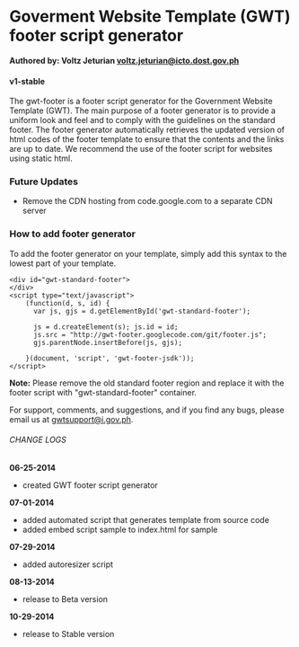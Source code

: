 # Goverment Website Template (GWT) footer script generator
**Authored by: Voltz Jeturian voltz.jeturian@icto.dost.gov.ph**

#### v1-stable

The gwt-footer is a footer script generator for the Government Website Template (GWT). The main purpose of a footer generator is to provide a uniform look and feel and to comply with the guidelines on the standard footer. The footer generator automatically retrieves the updated version of html codes of the footer template to ensure that the contents and the links are up to date. We recommend the use of the footer script for websites using static html.

### Future Updates
- Remove the CDN hosting from code.google.com to a separate CDN server

### How to add footer generator
To add the footer generator on your template, simply add this syntax to the lowest part of your template.

```
<div id="gwt-standard-footer">
</div>
<script type="text/javascript">
    (function(d, s, id) {
      var js, gjs = d.getElementById('gwt-standard-footer');

      js = d.createElement(s); js.id = id;
      js.src = "http://gwt-footer.googlecode.com/git/footer.js";
      gjs.parentNode.insertBefore(js, gjs);

    }(document, 'script', 'gwt-footer-jsdk'));
</script>
```
**Note:** Please remove the old standard footer region and replace it with the footer script with "gwt-standard-footer" container.

For support, comments, and suggestions, and if you find any bugs, please email us at gwtsupport@i.gov.ph.

###### CHANGE LOGS
**06-25-2014**
- created GWT footer script generator

**07-01-2014**
- added automated script that generates template from source code
- added embed script sample to index.html for sample

**07-29-2014**
- added autoresizer script

**08-13-2014**
- release to Beta version

**10-29-2014**
- release to Stable version

